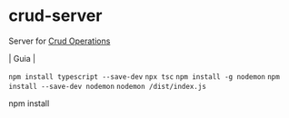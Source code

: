 ﻿# crud-server

Server for [Crud Operations](https://github.com/PoneyPy/CRUDoperations)

| Guia |
 
`npm install typescript --save-dev`
`npx tsc`
`npm install -g nodemon`
`npm install --save-dev nodemon`
`nodemon /dist/index.js`

npm install
